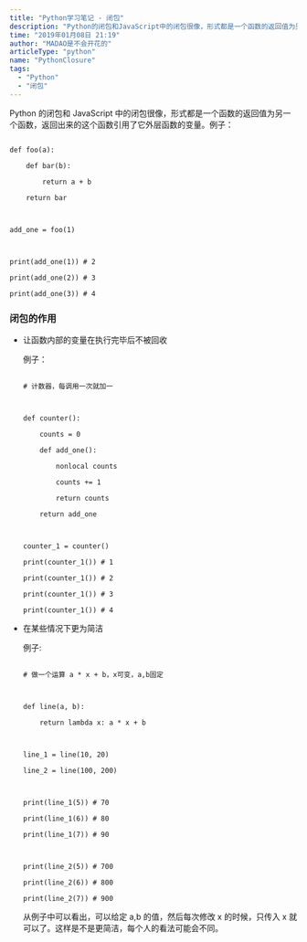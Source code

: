 ```yaml
---
title: "Python学习笔记 - 闭包"
description: "Python的闭包和JavaScript中的闭包很像，形式都是一个函数的返回值为另一个函数，返回出来的这个函数引用了它外层函数的变量。"
time: "2019年01月08日 21:19"
author: "MADAO是不会开花的"
articleType: "python"
name: "PythonClosure"
tags:
  - "Python"
  - "闭包"
---
```


Python 的闭包和 JavaScript 中的闭包很像，形式都是一个函数的返回值为另一个函数，返回出来的这个函数引用了它外层函数的变量。例子：

```

def foo(a):

    def bar(b):

        return a + b

    return bar



add_one = foo(1)



print(add_one(1)) # 2

print(add_one(2)) # 3

print(add_one(3)) # 4

```

### 闭包的作用

- 让函数内部的变量在执行完毕后不被回收

  例子：

  ```

  # 计数器，每调用一次就加一



  def counter():

      counts = 0

      def add_one():

          nonlocal counts

          counts += 1

          return counts

      return add_one



  counter_1 = counter()

  print(counter_1()) # 1

  print(counter_1()) # 2

  print(counter_1()) # 3

  print(counter_1()) # 4

  ```

- 在某些情况下更为简洁

  例子:

  ```

  # 做一个运算 a * x + b，x可变，a,b固定



  def line(a, b):

      return lambda x: a * x + b



  line_1 = line(10, 20)

  line_2 = line(100, 200)



  print(line_1(5)) # 70

  print(line_1(6)) # 80

  print(line_1(7)) # 90



  print(line_2(5)) # 700

  print(line_2(6)) # 800

  print(line_2(7)) # 900

  ```

  从例子中可以看出，可以给定 a,b 的值，然后每次修改 x 的时候，只传入 x 就可以了。这样是不是更简洁，每个人的看法可能会不同。
